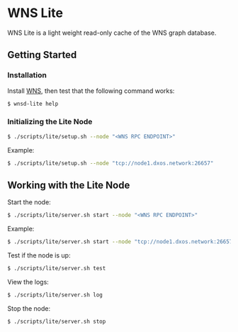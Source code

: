 # WNS Lite

WNS Lite is a light weight read-only cache of the WNS graph database.

## Getting Started

### Installation

Install [WNS](../../README.md), then test that the following command works:

```bash
$ wnsd-lite help
```

### Initializing the Lite Node

```bash
$ ./scripts/lite/setup.sh --node "<WNS RPC ENDPOINT>"
```

Example:

```bash
$ ./scripts/lite/setup.sh --node "tcp://node1.dxos.network:26657"
```

## Working with the Lite Node

Start the node:

```bash
$ ./scripts/lite/server.sh start --node "<WNS RPC ENDPOINT>"
```

Example:

```bash
$ ./scripts/lite/server.sh start --node "tcp://node1.dxos.network:26657"
```

Test if the node is up:

```bash
$ ./scripts/lite/server.sh test
```

View the logs:

```bash
$ ./scripts/lite/server.sh log
```

Stop the node:

```bash
$ ./scripts/lite/server.sh stop
```
